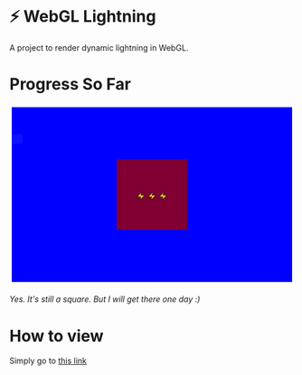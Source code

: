 # ⚡ WebGL Lightning
A project to render dynamic lightning in WebGL.

# Progress So Far #
![Current Progress](https://github.com/Thisura98/webgl-lightning/raw/webgl-integrate/README%20Resources/progress_may_25.PNG)

_Yes. It's still a square. But I will get there one day :)_

# How to view
Simply go to [this link](http://htmlpreview.github.io/?https://github.com/Thisura98/webgl-lightning/blob/master/index.html)